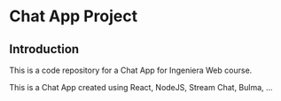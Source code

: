# Chat App Project

<!-- ![Chat Application](https://i.ibb.co/hsvcw4V/image.png) -->

## Introduction
This is a code repository for a Chat App for Ingeniera Web course. 

This is a Chat App created using React, NodeJS, Stream Chat, Bulma, ... 
